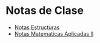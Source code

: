 # Notas de Clase

- [Notas Estructuras](https://marlongv098.github.io/Libros/Estructuras_Discretas_I)
- [Notas Matematicas Aplicadas II](https://marlongv098.github.io/Libros/Matematicas_Aplicadas_I)


